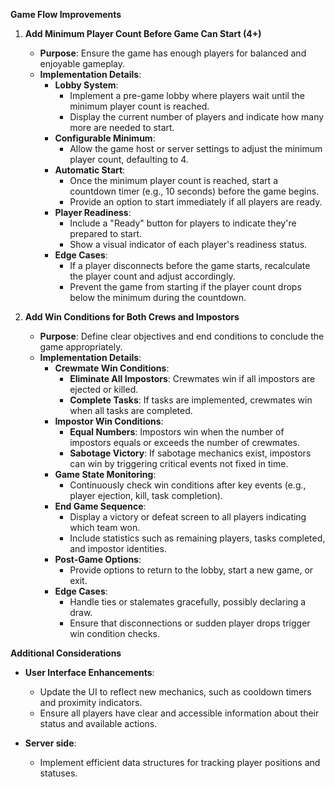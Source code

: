 **Game Flow Improvements**

1. **Add Minimum Player Count Before Game Can Start (4+)**
   - **Purpose**: Ensure the game has enough players for balanced and enjoyable gameplay.
   - **Implementation Details**:
     - **Lobby System**:
       - Implement a pre-game lobby where players wait until the minimum player count is reached.
       - Display the current number of players and indicate how many more are needed to start.
     - **Configurable Minimum**:
       - Allow the game host or server settings to adjust the minimum player count, defaulting to 4.
     - **Automatic Start**:
       - Once the minimum player count is reached, start a countdown timer (e.g., 10 seconds) before the game begins.
       - Provide an option to start immediately if all players are ready.
     - **Player Readiness**:
       - Include a "Ready" button for players to indicate they're prepared to start.
       - Show a visual indicator of each player's readiness status.
     - **Edge Cases**:
       - If a player disconnects before the game starts, recalculate the player count and adjust accordingly.
       - Prevent the game from starting if the player count drops below the minimum during the countdown.

2. **Add Win Conditions for Both Crews and Impostors**
   - **Purpose**: Define clear objectives and end conditions to conclude the game appropriately.
   - **Implementation Details**:
     - **Crewmate Win Conditions**:
       - **Eliminate All Impostors**: Crewmates win if all impostors are ejected or killed.
       - **Complete Tasks**: If tasks are implemented, crewmates win when all tasks are completed.
     - **Impostor Win Conditions**:
       - **Equal Numbers**: Impostors win when the number of impostors equals or exceeds the number of crewmates.
       - **Sabotage Victory**: If sabotage mechanics exist, impostors can win by triggering critical events not fixed in time.
     - **Game State Monitoring**:
       - Continuously check win conditions after key events (e.g., player ejection, kill, task completion).
     - **End Game Sequence**:
       - Display a victory or defeat screen to all players indicating which team won.
       - Include statistics such as remaining players, tasks completed, and impostor identities.
     - **Post-Game Options**:
       - Provide options to return to the lobby, start a new game, or exit.
     - **Edge Cases**:
       - Handle ties or stalemates gracefully, possibly declaring a draw.
       - Ensure that disconnections or sudden player drops trigger win condition checks.

**Additional Considerations**

- **User Interface Enhancements**:
  - Update the UI to reflect new mechanics, such as cooldown timers and proximity indicators.
  - Ensure all players have clear and accessible information about their status and available actions.

- **Server side**:
  - Implement efficient data structures for tracking player positions and statuses. 